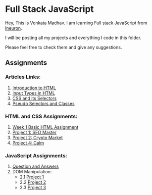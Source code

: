 # Full Stack JavaScript

Hey, This is Venkata Madhav. I am learning Full stack JavaScript from [Ineuron](https://ineuron.ai/course/Full-Stack-JavaScript-Bootcamp-2.0).

I will be posting all my projects and everything I code in this folder.

Please feel free to check them and give any suggestions.

## Assignments

### Articles Links:

1. [Introduction to HTML](https://venkatamadhav.hashnode.dev/pseudo-selectors-and-classes)
2. [Input Types in HTML](https://venkatamadhav.hashnode.dev/input-types-in-html)
3. [CSS and its Selectors](https://venkatamadhav.hashnode.dev/css-and-its-selectors)
4. [Pseudo Selectors and Classes](https://venkatamadhav.hashnode.dev/pseudo-selectors-and-classes)

### HTML and CSS Assignments:

1. [Week 1 Basic HTML Assignment](https://github.com/venkatamadhav/FSJS-2.0/tree/main/Week%201%20Assignments)
2. [Project 1: SEO Master](https://github.com/venkatamadhav/FSJS-2.0/tree/main/Projects/HTML%20and%20CSS/FSJS%202.0%20Project%2001)
3. [Project 2: Crypto Market](https://github.com/venkatamadhav/FSJS-2.0/tree/main/Projects/HTML%20and%20CSS/FSJS%202.0%20Project%2002)
4. [Project 4: Calm](https://github.com/venkatamadhav/FSJS-2.0/tree/main/Projects/HTML%20and%20CSS/FSJS%202.0%20Project%2004)

### JavaScript Assignments:

1. [Question and Answers](https://github.com/venkatamadhav/FSJS-2.0/tree/main/Projects/JavaScript/Assignment%2001)
2. DOM Manipulation:
   - 2.1 [Project 1](https://github.com/venkatamadhav/FSJS-2.0/tree/main/Projects/JavaScript/Assignment%2003%20-%20DOM%20Manipulation/Project%2001-03/firstAssignmentImage)
   - 2.2 [Project 2](https://github.com/venkatamadhav/FSJS-2.0/tree/main/Projects/JavaScript/Assignment%2003%20-%20DOM%20Manipulation/Project%2001-03/secondAssignmentImage)
   - 2.3 [Project 3](https://github.com/venkatamadhav/FSJS-2.0/tree/main/Projects/JavaScript/Assignment%2003%20-%20DOM%20Manipulation/Project%2001-03/thirdAssignmentImage)
